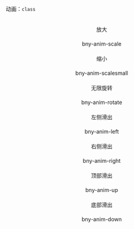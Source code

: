 动画：`class`
<style>
    .box {
        width: 100%;
        display: flex;
        flex-direction: column;
        align-items: center;
    }

    .box>div {
        border: 2px solid var(--primary);
        color: var(--primary);
        width: 60px;
        height: 60px;
        border-radius: 50%;
        display: flex;
        align-items: center;
        justify-content: center;
        box-shadow: var(--box-shadow-small);
    }

    .box>div:hover {
        cursor: pointer;
    }
</style>
<div class="row" id="anim">
    <div class="col col-3">
        <div class="box">
            <div>放大</div>
            <span>bny-anim-scale</span>
        </div>
    </div>
    <div class="col col-3">
        <div class="box">
            <div>缩小</div>
            <span>bny-anim-scalesmall</span>
        </div>
    </div>
    <div class="col col-3">
        <div class="box">
            <div>无限旋转</div>
            <span>bny-anim-rotate</span>
        </div>
    </div>
    <div class="col col-3">
        <div class="box">
            <div>左侧滑出</div>
            <span>bny-anim-left</span>
        </div>
    </div>
    <div class="col col-3">
        <div class="box">
            <div>右侧滑出</div>
            <span>bny-anim-right</span>
        </div>
    </div>
    <div class="col col-3">
        <div class="box">
            <div>顶部滑出</div>
            <span>bny-anim-up</span>
        </div>
    </div>
    <div class="col col-3">
        <div class="box">
            <div>底部滑出</div>
            <span>bny-anim-down</span>
        </div>
    </div>
</div>
<script>
    try {
        // 获取所有具有 'box' class 的元素
        const boxes = document.querySelectorAll('#anim .box');
        // 遍历这些元素，并为每个元素添加点击事件监听器
        boxes.forEach(box => {
            box.addEventListener('click', function (elem) {
                const div = this.querySelector("div")
                const str = this.querySelector("span").innerHTML
                div.classList.toggle(str)
                setTimeout(function () {
                    div.classList.toggle(str)
                }, 800)
            });
        });
    } catch (error) {
        console.log("不重要的信息", error)
    }
</script>